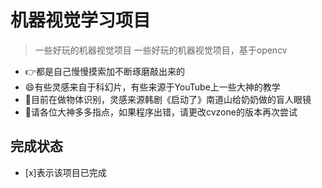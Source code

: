 # 机器视觉学习项目
>一些好玩的机器视觉项目
>一些好玩的机器视觉项目，基于opencv
 - 👉都是自己慢慢摸索加不断琢磨敲出来的
 - 😄有些灵感来自于科幻片，有些来源于YouTube上一些大神的教学
 - 🦄目前在做物体识别，灵感来源韩剧《启动了》南道山给奶奶做的盲人眼镜
 - 🐬请各位大神多多指点，如果程序出错，请更改cvzone的版本再次尝试
 
 ## 完成状态
 - [x]表示该项目已完成
